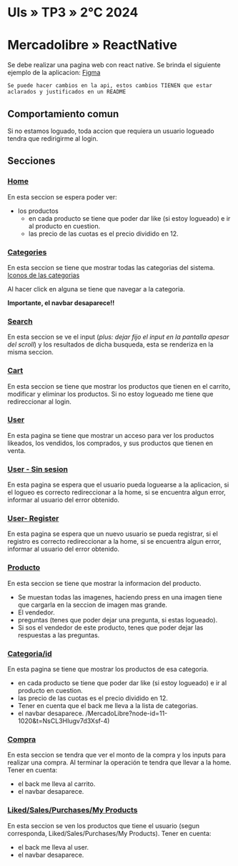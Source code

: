 # UIs » TP3 » 2°C 2024

# Mercadolibre » ReactNative


Se debe realizar una pagina web con react native.
Se brinda el siguiente ejemplo de la aplicacion: [Figma](https://www.figma.com/design/oauLoRKzswvzectxA7Juhn/MercadoLibre?node-id=3650-1472)

```
Se puede hacer cambios en la api, estos cambios TIENEN que estar aclarados y justificados en un README
```

## Comportamiento comun

Si no estamos loguado, toda accion que requiera un usuario logueado tendra que redirigirme al login.

## Secciones

### [Home](https://www.figma.com/design/oauLoRKzswvzectxA7Juhn/MercadoLibre?node-id=3655-1580&t=o2RcS5ErkZIrl511-4)

En esta seccion se espera poder ver:
  - los productos
    - en cada producto se tiene que poder dar like (si estoy logueado) e ir al producto en cuestion.
    - las precio de las cuotas es el precio dividido en 12.
  
### [Categories](https://www.figma.com/design/oauLoRKzswvzectxA7Juhn/MercadoLibre?node-id=3655-1762&t=o2RcS5ErkZIrl511-4)

En esta seccion se tiene que mostrar todas las categorias del sistema. [Iconos de las categorias](https://www.figma.com/design/oauLoRKzswvzectxA7Juhn/MercadoLibre?node-id=4-467&t=NsCL3HIugv7d3Xsf-4)

Al hacer click en alguna se tiene que navegar a la categoria.

**Importante, el navbar desaparece!!**

### [Search](https://www.figma.com/design/oauLoRKzswvzectxA7Juhn/MercadoLibre?node-id=3655-2266&t=o2RcS5ErkZIrl511-4)

En esta seccion se ve el input (*plus: dejar fijo el input en la pantalla apesar del scroll*) y los resultados de dicha busqueda, esta se renderiza en la misma seccion.

### [Cart](https://www.figma.com/design/oauLoRKzswvzectxA7Juhn/MercadoLibre?node-id=3656-631&t=o2RcS5ErkZIrl511-4)

En esta seccion se tiene que mostrar los productos que tienen en el carrito, modificar y eliminar los productos.
Si no estoy logueado me tiene que redireccionar al login.

### [User](https://www.figma.com/design/oauLoRKzswvzectxA7Juhn/MercadoLibre?node-id=3656-2367&t=o2RcS5ErkZIrl511-4)

En esta pagina se tiene que mostrar un acceso para ver los productos likeados, los vendidos, los comprados, y sus productos que tienen en venta.

### [User - Sin sesion](https://www.figma.com/design/oauLoRKzswvzectxA7Juhn/MercadoLibre?node-id=3656-2230&t=o2RcS5ErkZIrl511-4)

En esta pagina se espera que el usuario pueda loguearse a la aplicacion, si el logueo es correcto redireccionar a la home, si se encuentra algun error, informar al usuario del error obtenido.

### [User- Register](https://www.figma.com/design/oauLoRKzswvzectxA7Juhn/MercadoLibre?node-id=3656-2324&t=o2RcS5ErkZIrl511-4)

En esta pagina se espera que un nuevo usuario se pueda registrar, si el registro es correcto redireccionar a la home, si se encuentra algun error, informar al usuario del error obtenido.

### [Producto](https://www.figma.com/design/oauLoRKzswvzectxA7Juhn/MercadoLibre?node-id=3656-3047&t=o2RcS5ErkZIrl511-4)

En esta seccion se tiene que mostrar la informacion del producto.

- Se muestan todas las imagenes, haciendo press en una imagen tiene que cargarla en la seccion de imagen mas grande.
- El vendedor.
- preguntas (tenes que poder dejar una pregunta, si estas logueado).
- Si sos el vendedor de este producto, tenes que poder dejar las respuestas a las preguntas.


### [Categoria/id](https://www.figma.com/design/oauLoRKzswvzectxA7Juhn/MercadoLibre?node-id=3655-2008&t=o2RcS5ErkZIrl511-4)

En esta pagina se tiene que mostrar los productos de esa categoria.
  - en cada producto se tiene que poder dar like (si estoy logueado) e ir al producto en cuestion.
  - las precio de las cuotas es el precio dividido en 12.
  - Tener en cuenta que el back me lleva a la lista de categorias.
  - el navbar desaparece.
/MercadoLibre?node-id=11-1020&t=NsCL3HIugv7d3Xsf-4)


### [Compra](https://www.figma.com/design/oauLoRKzswvzectxA7Juhn/MercadoLibre?node-id=3656-2096&t=o2RcS5ErkZIrl511-4)

En esta seccion se tendra que ver el monto de la compra y los inputs para realizar una compra. Al terminar la operación te tendra que llevar a la home.
Tener en cuenta: 
  - el back me lleva al carrito.
  - el navbar desaparece.

### [Liked/Sales/Purchases/My Products](https://www.figma.com/design/oauLoRKzswvzectxA7Juhn/MercadoLibre?node-id=3656-2441&t=o2RcS5ErkZIrl511-4)

En esta seccion se ven los productos que tiene el usuario (segun corresponda, Liked/Sales/Purchases/My Products).
Tener en cuenta: 
  - el back me lleva al user.
  - el navbar desaparece.
